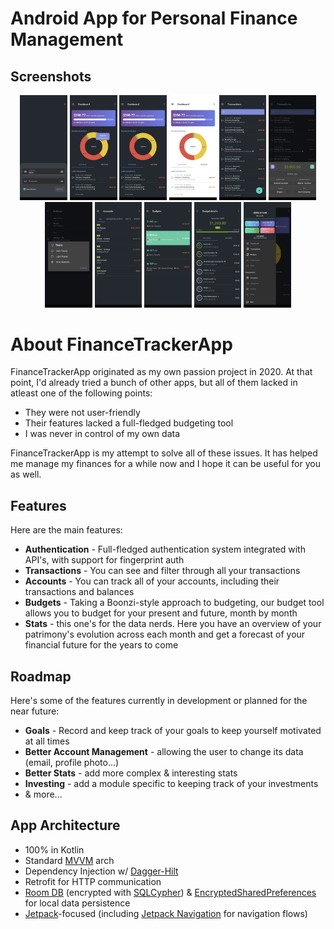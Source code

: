# Android App for Personal Finance Management

## Screenshots
<p align="center">
  <img src="/img/0.jpg" width="15%"></img>
  <img src="/img/1.jpg" width="15%"></img>
  <img src="/img/2.jpg" width="15%"></img>
  <img src="/img/3.jpg" width="15%"></img>
  <img src="/img/4.jpg" width="15%"></img>
  <img src="/img/5.jpg" width="15%"></img>
  <img src="/img/6.jpg" width="15%"></img>
  <img src="/img/7.jpg" width="15%"></img>
  <img src="/img/8.jpg" width="15%"></img>
  <img src="/img/9.jpg" width="15%"></img>
  <img src="/img/10.jpg" width="15%"></img> 
</p>

# About FinanceTrackerApp
FinanceTrackerApp originated as my own passion project in 2020. At that point, I'd already tried a bunch of other apps, but all of them lacked in atleast one of the following points:
- They were not user-friendly
- Their features lacked a full-fledged budgeting tool
- I was never in control of my own data

FinanceTrackerApp is my attempt to solve all of these issues. It has helped me manage my finances for a while now and I hope it can be useful for you as well.

## Features
Here are the main features:
- **Authentication** - Full-fledged authentication system integrated with API's, with support for fingerprint auth
- **Transactions** - You can see and filter through all your transactions
- **Accounts** - You can track all of your accounts, including their transactions and balances
- **Budgets** - Taking a Boonzi-style approach to budgeting, our budget tool allows you to budget for your present and future, month by month
- **Stats** - this one's for the data nerds. Here you have an overview of your patrimony's evolution across each month and get a forecast of your financial future for the years to come 


## Roadmap
Here's some of the features currently in development or planned for the near future:
- **Goals** - Record and keep track of your goals to keep yourself motivated at all times
- **Better Account Management** - allowing the user to change its data (email, profile photo...)
- **Better Stats** - add more complex & interesting stats
- **Investing** - add a module specific to keeping track of your investments
- & more...

## App Architecture
- 100% in Kotlin
- Standard [MVVM](https://developer.android.com/jetpack/guide) arch
- Dependency Injection w/ [Dagger-Hilt](https://dagger.dev/hilt/)
- Retrofit for HTTP communication
- [Room DB](https://developer.android.com/training/data-storage/room) (encrypted with [SQLCypher](https://github.com/sqlcipher/sqlcipher)) & [EncryptedSharedPreferences](https://developer.android.com/reference/androidx/security/crypto/EncryptedSharedPreferences) for local data persistence
- [Jetpack](https://developer.android.com/jetpack)-focused (including [Jetpack Navigation](https://developer.android.com/guide/navigation) for navigation flows)
